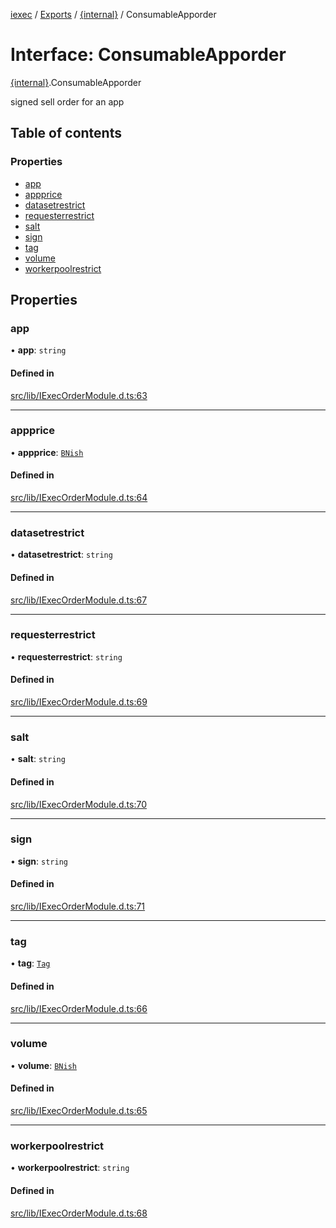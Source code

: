 [iexec](../README.md) / [Exports](../modules.md) / [{internal}](../modules/internal_.md) / ConsumableApporder

# Interface: ConsumableApporder

[{internal}](../modules/internal_.md).ConsumableApporder

signed sell order for an app

## Table of contents

### Properties

- [app](internal_.ConsumableApporder.md#app)
- [appprice](internal_.ConsumableApporder.md#appprice)
- [datasetrestrict](internal_.ConsumableApporder.md#datasetrestrict)
- [requesterrestrict](internal_.ConsumableApporder.md#requesterrestrict)
- [salt](internal_.ConsumableApporder.md#salt)
- [sign](internal_.ConsumableApporder.md#sign)
- [tag](internal_.ConsumableApporder.md#tag)
- [volume](internal_.ConsumableApporder.md#volume)
- [workerpoolrestrict](internal_.ConsumableApporder.md#workerpoolrestrict)

## Properties

### app

• **app**: `string`

#### Defined in

[src/lib/IExecOrderModule.d.ts:63](https://github.com/iExecBlockchainComputing/iexec-sdk/blob/25e3cbc/src/lib/IExecOrderModule.d.ts#L63)

___

### appprice

• **appprice**: [`BNish`](../modules/internal_.md#bnish)

#### Defined in

[src/lib/IExecOrderModule.d.ts:64](https://github.com/iExecBlockchainComputing/iexec-sdk/blob/25e3cbc/src/lib/IExecOrderModule.d.ts#L64)

___

### datasetrestrict

• **datasetrestrict**: `string`

#### Defined in

[src/lib/IExecOrderModule.d.ts:67](https://github.com/iExecBlockchainComputing/iexec-sdk/blob/25e3cbc/src/lib/IExecOrderModule.d.ts#L67)

___

### requesterrestrict

• **requesterrestrict**: `string`

#### Defined in

[src/lib/IExecOrderModule.d.ts:69](https://github.com/iExecBlockchainComputing/iexec-sdk/blob/25e3cbc/src/lib/IExecOrderModule.d.ts#L69)

___

### salt

• **salt**: `string`

#### Defined in

[src/lib/IExecOrderModule.d.ts:70](https://github.com/iExecBlockchainComputing/iexec-sdk/blob/25e3cbc/src/lib/IExecOrderModule.d.ts#L70)

___

### sign

• **sign**: `string`

#### Defined in

[src/lib/IExecOrderModule.d.ts:71](https://github.com/iExecBlockchainComputing/iexec-sdk/blob/25e3cbc/src/lib/IExecOrderModule.d.ts#L71)

___

### tag

• **tag**: [`Tag`](../modules/internal_.md#tag)

#### Defined in

[src/lib/IExecOrderModule.d.ts:66](https://github.com/iExecBlockchainComputing/iexec-sdk/blob/25e3cbc/src/lib/IExecOrderModule.d.ts#L66)

___

### volume

• **volume**: [`BNish`](../modules/internal_.md#bnish)

#### Defined in

[src/lib/IExecOrderModule.d.ts:65](https://github.com/iExecBlockchainComputing/iexec-sdk/blob/25e3cbc/src/lib/IExecOrderModule.d.ts#L65)

___

### workerpoolrestrict

• **workerpoolrestrict**: `string`

#### Defined in

[src/lib/IExecOrderModule.d.ts:68](https://github.com/iExecBlockchainComputing/iexec-sdk/blob/25e3cbc/src/lib/IExecOrderModule.d.ts#L68)
